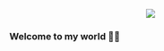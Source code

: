 
<p align="center">
  <img src="https://user-images.githubusercontent.com/64040776/109776876-1e089080-7c14-11eb-96dd-6297542014a4.png"/>
</p>


### Welcome to my world 🐱‍👤
